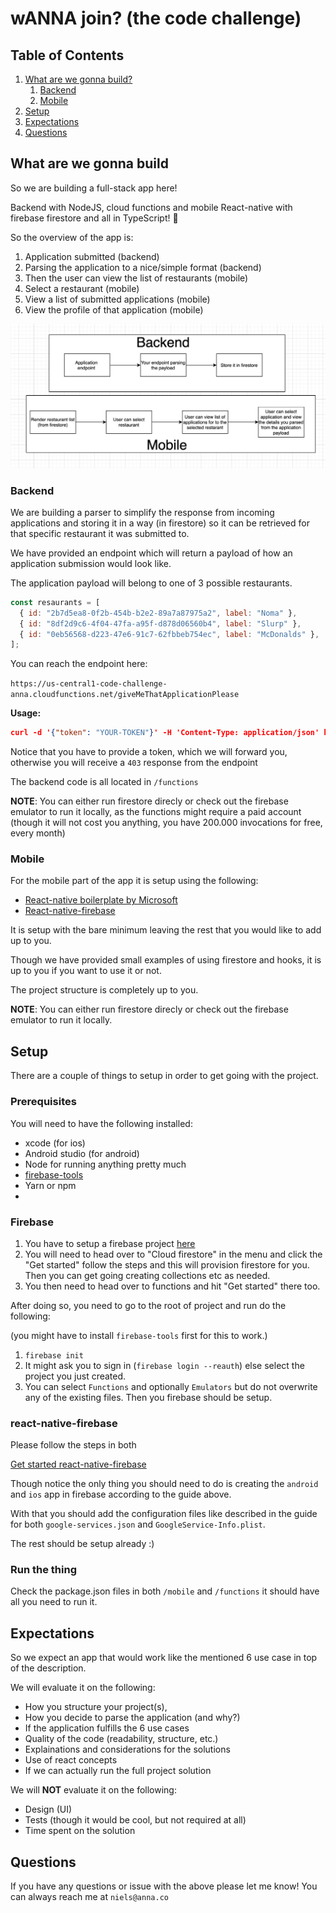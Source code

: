 # wANNA join? (the code challenge)

## Table of Contents

1. [What are we gonna build?](#what-are-we-gonna-build)
   1. [Backend](#backend)
   2. [Mobile](#mobile)
2. [Setup](#setup)
3. [Expectations](#expectations)
3. [Questions](#questions)

## What are we gonna build

So we are building a full-stack app here!

Backend with NodeJS, cloud functions and mobile React-native with firebase firestore and all in TypeScript! 🥳

So the overview of the app is:

1. Application submitted (backend)
2. Parsing the application to a nice/simple format (backend)
3. Then the user can view the list of restaurants (mobile)
4. Select a restaurant (mobile)
5. View a list of submitted applications (mobile)
6. View the profile of that application (mobile)

![Use case](use-case.png)

### Backend

We are building a parser to simplify the response from incoming applications and storing it in a way (in firestore) so it can be retrieved for that specific restaurant it was submitted to.

We have provided an endpoint which will return a payload of how an application submission would look like.

The application payload will belong to one of 3 possible restaurants.

```javascript
const resaurants = [
  { id: "2b7d5ea8-0f2b-454b-b2e2-89a7a87975a2", label: "Noma" },
  { id: "8df2d9c6-4f04-47fa-a95f-d878d06560b4", label: "Slurp" },
  { id: "0eb56568-d223-47e6-91c7-62fbbeb754ec", label: "McDonalds" },
];
```

You can reach the endpoint here:

`https://us-central1-code-challenge-anna.cloudfunctions.net/giveMeThatApplicationPlease`

**Usage:**

```json
curl -d '{"token": "YOUR-TOKEN"}' -H 'Content-Type: application/json' https://us-central1-code-challenge-anna.cloudfunctions.net/giveMeThatApplicationPlease
```

Notice that you have to provide a token, which we will forward you, otherwise you will receive a `403` response from the endpoint

The backend code is all located in `/functions`

**NOTE**: You can either run firestore direcly or check out the firebase emulator to run it locally, as the functions might require a paid account (though it will not cost you anything, you have 200.000 invocations for free, every month)

### Mobile

For the mobile part of the app it is setup using the following:

- [React-native boilerplate by Microsoft](https://github.com/microsoft/TypeScript-React-Native-Starter)
- [React-native-firebase](https://rnfirebase.io/)

It is setup with the bare minimum leaving the rest that you would like to add up to you.

Though we have provided small examples of using firestore and hooks, it is up to you if you want to use it or not.

The project structure is completely up to you.

**NOTE**: You can either run firestore direcly or check out the firebase emulator to run it locally.

## Setup

There are a couple of things to setup in order to get going with the project.

### Prerequisites

You will need to have the following installed:
- xcode (for ios)
- Android studio (for android)
- Node for running anything pretty much
- [firebase-tools](https://github.com/firebase/firebase-tools)
- Yarn or npm
- 

### Firebase

1. You have to setup a firebase project [here](https://console.firebase.google.com/)
2. You will need to head over to "Cloud firestore" in the menu and click the "Get started" follow the steps and this will provision firestore for you. Then you can get going creating collections etc as needed.
3. You then need to head over to functions and hit "Get started" there too.

After doing so, you need to go to the root of project and run do the following:

(you might have to install `firebase-tools` first for this to work.)

1. `firebase init`
2. It might ask you to sign in (`firebase login --reauth`) else select the project you just created.
3. You can select `Functions` and optionally `Emulators` but do not overwrite any of the existing files. Then you firebase should be setup.

### react-native-firebase

Please follow the steps in both

[Get started react-native-firebase](https://rnfirebase.io/)

Though notice the only thing you should need to do is creating the `android` and `ios` app in firebase according to the guide above.

With that you should add the configuration files like described in the guide for both `google-services.json` and `GoogleService-Info.plist`.

The rest should be setup already :)


### Run the thing

Check the package.json files in both `/mobile` and `/functions` it should have all you need to run it.

## Expectations

So we expect an app that would work like the mentioned 6 use case in top of the description.

We will evaluate it on the following:
- How you structure your project(s),
- How you decide to parse the application (and why?)
- If the application fulfills the 6 use cases
- Quality of the code (readability, structure, etc.)
- Explainations and considerations for the solutions
- Use of react concepts 
- If we can actually run the full project solution

We will **NOT** evaluate it on the following:
- Design (UI)
- Tests (though it would be cool, but not required at all)
- Time spent on the solution

## Questions

If you have any questions or issue with the above please let me know! You can always reach me at `niels@anna.co`


